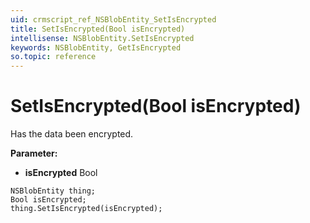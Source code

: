 ```yaml
---
uid: crmscript_ref_NSBlobEntity_SetIsEncrypted
title: SetIsEncrypted(Bool isEncrypted)
intellisense: NSBlobEntity.SetIsEncrypted
keywords: NSBlobEntity, GetIsEncrypted
so.topic: reference
---
```


# SetIsEncrypted(Bool isEncrypted)

Has the data been encrypted.

**Parameter:** 
* **isEncrypted** Bool

```crmscript
NSBlobEntity thing;
Bool isEncrypted;
thing.SetIsEncrypted(isEncrypted);
```

